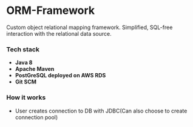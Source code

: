 # ORM-Framework
Custom object relational mapping framework. Simplified, SQL-free interaction with the relational data source.


### Tech stack
* __Java 8__
* __Apache Maven__
* __PostGreSQL deployed on AWS RDS__
* __Git SCM__

### How it works
* User creates connection to DB with JDBC(Can also choose to create connection pool)


